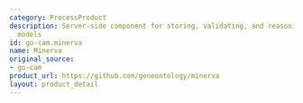 ```yaml
---
category: ProcessProduct
description: Server-side component for storing, validating, and reasoning over GO-CAM
  models
id: go-cam.minerva
name: Minerva
original_source:
- go-cam
product_url: https://github.com/geneontology/minerva
layout: product_detail
---
```

